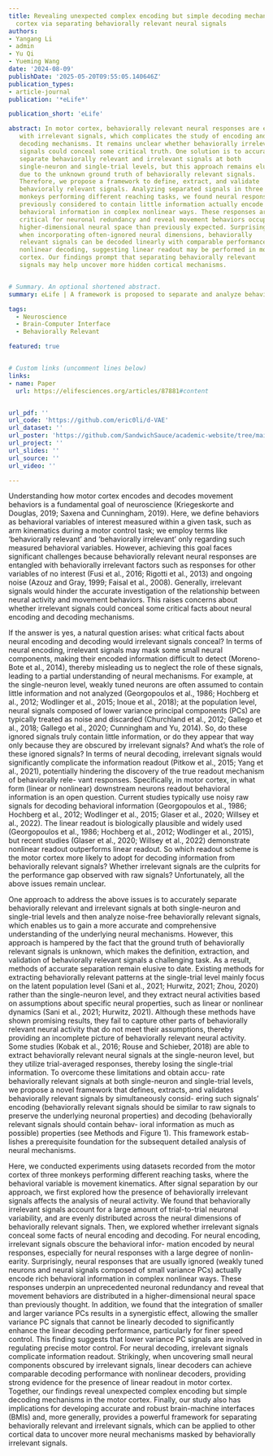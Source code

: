 ```yaml
---
title: Revealing unexpected complex encoding but simple decoding mechanisms in motor
  cortex via separating behaviorally relevant neural signals
authors:
- Yangang Li
- admin
- Yu Qi
- Yueming Wang
date: '2024-08-09'
publishDate: '2025-05-20T09:55:05.140646Z'
publication_types:
- article-journal
publication: '*eLife*'

publication_short: 'eLife'

abstract: In motor cortex, behaviorally relevant neural responses are entangled
   with irrelevant signals, which complicates the study of encoding and
   decoding mechanisms. It remains unclear whether behaviorally irrelevant
   signals could conceal some critical truth. One solution is to accurately
   separate behaviorally relevant and irrelevant signals at both
   single-neuron and single-trial levels, but this approach remains elusive
   due to the unknown ground truth of behaviorally relevant signals.
   Therefore, we propose a framework to define, extract, and validate
   behaviorally relevant signals. Analyzing separated signals in three
   monkeys performing different reaching tasks, we found neural responses
   previously considered to contain little information actually encode rich
   behavioral information in complex nonlinear ways. These responses are
   critical for neuronal redundancy and reveal movement behaviors occupy a
   higher-dimensional neural space than previously expected. Surprisingly,
   when incorporating often-ignored neural dimensions, behaviorally
   relevant signals can be decoded linearly with comparable performance to
   nonlinear decoding, suggesting linear readout may be performed in motor
   cortex. Our findings prompt that separating behaviorally relevant
   signals may help uncover more hidden cortical mechanisms.


# Summary. An optional shortened abstract.
summary: eLife | A framework is proposed to separate and analyze behaviorally relevant neural signals, revealing that previously overlooked neural responses encode rich information and suggesting that motor behaviors occupy a higher-dimensional space than expected and can be decoded linearly.

tags:
  - Neuroscience
  - Brain-Computer Interface
  - Behaviorally Relevant

featured: true


# Custom links (uncomment lines below)
links:
- name: Paper
  url: https://elifesciences.org/articles/87881#content


url_pdf: ''
url_code: 'https://github.com/eric0li/d-VAE'
url_dataset: ''
url_poster: 'https://github.com/SandwichSauce/academic-website/tree/main/content/publication/2024-elife-revealing/2024-elife-revealing-poster.pdf'
url_project: ''
url_slides: ''
url_source: ''
url_video: ''

---
```


Understanding how motor cortex encodes and decodes movement behaviors is a fundamental goal of neuroscience (Kriegeskorte and Douglas, 2019; Saxena and Cunningham, 2019). Here, we define behaviors as behavioral variables of interest measured within a given task, such as arm kinematics during a motor control task; we employ terms like ‘behaviorally relevant’ and ‘behaviorally irrelevant’ only regarding such measured behavioral variables. However, achieving this goal faces significant challenges because behaviorally relevant neural responses are entangled with behaviorally irrelevant factors such as responses for other variables of no interest (Fusi et al., 2016; Rigotti et al., 2013) and ongoing noise (Azouz and Gray, 1999; Faisal et al., 2008). Generally, irrelevant signals would hinder the accurate investigation of the relationship between neural activity and movement behaviors. This raises concerns about whether irrelevant signals could conceal some critical facts about neural encoding and decoding mechanisms.

If the answer is yes, a natural question arises: what critical facts about neural encoding and decoding would irrelevant signals conceal? In terms of neural encoding, irrelevant signals may mask some small neural components, making their encoded information difficult to detect (Moreno-Bote et al., 2014), thereby misleading us to neglect the role of these signals, leading to a partial understanding of neural mechanisms. For example, at the single-neuron level, weakly tuned neurons are often assumed to contain little information and not analyzed (Georgopoulos et al., 1986; Hochberg et al., 2012; Wodlinger et al., 2015; Inoue et al., 2018); at the population level, neural signals composed of lower variance principal components (PCs) are typically treated as noise and discarded (Churchland et al., 2012; Gallego et al., 2018; Gallego et al., 2020; Cunningham and Yu, 2014). So, do these ignored signals truly contain little information, or do they appear that way only because they are obscured by irrelevant signals? And what’s the role of these ignored signals? In terms of neural decoding, irrelevant signals would significantly complicate the information readout (Pitkow et al., 2015; Yang et al., 2021), potentially hindering the discovery of the true readout mechanism of behaviorally rele- vant responses. Specifically, in motor cortex, in what form (linear or nonlinear) downstream neurons readout behavioral information is an open question. Current studies typically use noisy raw signals for decoding behavioral information (Georgopoulos et al., 1986; Hochberg et al., 2012; Wodlinger et al., 2015; Glaser et al., 2020; Willsey et al., 2022). The linear readout is biologically plausible and widely used (Georgopoulos et al., 1986; Hochberg et al., 2012; Wodlinger et al., 2015), but recent studies (Glaser et al., 2020; Willsey et al., 2022) demonstrate nonlinear readout outperforms linear readout. So which readout scheme is the motor cortex more likely to adopt for decoding information from behaviorally relevant signals? Whether irrelevant signals are the culprits for the performance gap observed with raw signals? Unfortunately, all the above issues remain unclear.

One approach to address the above issues is to accurately separate behaviorally relevant and irrelevant signals at both single-neuron and single-trial levels and then analyze noise-free behaviorally relevant signals, which enables us to gain a more accurate and comprehensive understanding of the underlying neural mechanisms. However, this approach is hampered by the fact that the ground truth of behaviorally relevant signals is unknown, which makes the definition, extraction, and validation of behaviorally relevant signals a challenging task. As a result, methods of accurate separation remain elusive to date. Existing methods for extracting behaviorally relevant patterns at the single-trial level mainly focus on the latent population level (Sani et al., 2021; Hurwitz, 2021; Zhou, 2020) rather than the single-neuron level, and they extract neural activities based on assumptions about specific neural properties, such as linear or nonlinear dynamics (Sani et al., 2021; Hurwitz, 2021). Although these methods have shown promising results, they fail to capture other parts of behaviorally relevant neural activity that do not meet their assumptions, thereby providing an incomplete picture of behaviorally relevant neural activity. Some studies (Kobak et al., 2016; Rouse and Schieber, 2018) are able to extract behaviorally relevant neural signals at the single-neuron level, but they utilize trial-averaged responses, thereby losing the single-trial information. To overcome these limitations and obtain accu- rate behaviorally relevant signals at both single-neuron and single-trial levels, we propose a novel framework that defines, extracts, and validates behaviorally relevant signals by simultaneously consid- ering such signals’ encoding (behaviorally relevant signals should be similar to raw signals to preserve the underlying neuronal properties) and decoding (behaviorally relevant signals should contain behav- ioral information as much as possible) properties (see Methods and Figure 1). This framework estab- lishes a prerequisite foundation for the subsequent detailed analysis of neural mechanisms.

Here, we conducted experiments using datasets recorded from the motor cortex of three monkeys performing different reaching tasks, where the behavioral variable is movement kinematics. After signal separation by our approach, we first explored how the presence of behaviorally irrelevant signals affects the analysis of neural activity. We found that behaviorally irrelevant signals account for a large amount of trial-to-trial neuronal variability, and are evenly distributed across the neural dimensions of behaviorally relevant signals. Then, we explored whether irrelevant signals conceal some facts of neural encoding and decoding. For neural encoding, irrelevant signals obscure the behavioral infor- mation encoded by neural responses, especially for neural responses with a large degree of nonlin- earity. Surprisingly, neural responses that are usually ignored (weakly tuned neurons and neural signals composed of small variance PCs) actually encode rich behavioral information in complex nonlinear ways. These responses underpin an unprecedented neuronal redundancy and reveal that movement behaviors are distributed in a higher-dimensional neural space than previously thought. In addition, we found that the integration of smaller and larger variance PCs results in a synergistic effect, allowing the smaller variance PC signals that cannot be linearly decoded to significantly enhance the linear decoding performance, particularly for finer speed control. This finding suggests that lower variance PC signals are involved in regulating precise motor control. For neural decoding, irrelevant signals complicate information readout. Strikingly, when uncovering small neural components obscured by irrelevant signals, linear decoders can achieve comparable decoding performance with nonlinear decoders, providing strong evidence for the presence of linear readout in motor cortex. Together, our findings reveal unexpected complex encoding but simple decoding mechanisms in the motor cortex. Finally, our study also has implications for developing accurate and robust brain-machine interfaces (BMIs) and, more generally, provides a powerful framework for separating behaviorally relevant and irrelevant signals, which can be applied to other cortical data to uncover more neural mechanisms masked by behaviorally irrelevant signals.